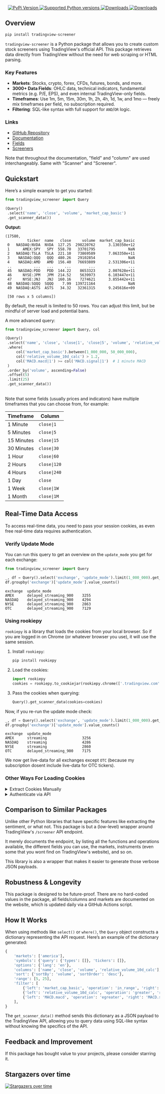 <div align="center">
    
  <a href="https://pypi.org/project/tradingview-screener">
    <img alt="PyPi Version"
         src="https://badge.fury.io/py/tradingview-screener.svg?icon=si%3Apython">
  </a>
  <a href="https://pypi.org/project/tradingview-screener">
    <img alt="Supported Python versions"
         src="https://img.shields.io/pypi/pyversions/tradingview-screener.svg?color=%2334D058">
  </a>
  <a href="https://pepy.tech/project/tradingview-screener">
    <img alt="Downloads"
         src="https://static.pepy.tech/badge/tradingview-screener">
  </a>
  <a href="https://pepy.tech/project/tradingview-screener">
    <img alt="Downloads"
         src="https://static.pepy.tech/badge/tradingview-screener/month">
  </a>
    
</div>


## Overview

```bash
pip install tradingview-screener
```

`tradingview-screener` is a Python package that allows you to create custom stock screeners using TradingView's official
API. This package retrieves data directly from TradingView without the need for web scraping or HTML parsing.


### Key Features

- **Markets**: Stocks, crypto, forex, CFDs, futures, bonds, and more.
- **3000+ Data Fields**: OHLC data, technical indicators, fundamental metrics (e.g. P/E, EPS), and even internal TradingView-only fields.
- **Timeframes**: Use 1m, 5m, 15m, 30m, 1h, 2h, 4h, 1d, 1w, and 1mo — freely mix timeframes per field, no subscription required.
- **Filtering**: SQL-like syntax with full support for `AND`/`OR` logic.


### Links

- [GitHub Repository](https://github.com/shner-elmo/TradingView-Screener)
- [Documentation](https://shner-elmo.github.io/TradingView-Screener/3.0.0/tradingview_screener.html)
- [Fields](https://shner-elmo.github.io/TradingView-Screener/fields/stocks.html)
- [Screeners](https://shner-elmo.github.io/TradingView-Screener/screeners/stocks/america.html)

Note that throughout the documentation, "field" and "column" are used interchangeably.
Same with "Scanner" and "Screener".

## Quickstart

Here’s a simple example to get you started:

```python
from tradingview_screener import Query

(Query()
 .select('name', 'close', 'volume', 'market_cap_basic')
 .get_scanner_data())
```

**Output:**

```
(17580,
          ticker  name   close     volume  market_cap_basic
 0   NASDAQ:NVDA  NVDA  127.25  298220762      3.130350e+12
 1      AMEX:SPY   SPY  558.70   33701795               NaN
 2   NASDAQ:TSLA  TSLA  221.10   73869589      7.063350e+11
 3    NASDAQ:QQQ   QQQ  480.26   29102854               NaN
 4    NASDAQ:AMD   AMD  156.40   76693809      2.531306e+11
 ..          ...   ...     ...        ...               ...
 45   NASDAQ:PDD   PDD  144.22    8653323      2.007628e+11
 46     NYSE:JPM   JPM  214.52    5639973      6.103447e+11
 47     NYSE:JNJ   JNJ  160.16    7274621      3.855442e+11
 48  NASDAQ:SQQQ  SQQQ    7.99  139721164               NaN
 49  NASDAQ:ASTS  ASTS   34.32   32361315      9.245616e+09
 
 [50 rows x 5 columns])
```

By default, the result is limited to 50 rows. You can adjust this limit, but be mindful of server load and potential
bans.

A more advanced query:

```python
from tradingview_screener import Query, col

(Query()
 .select('name', 'close', 'close|1', 'close|5', 'volume', 'relative_volume_10d_calc')
 .where(
     col('market_cap_basic').between(1_000_000, 50_000_000),
     col('relative_volume_10d_calc') > 1.2,
     col('MACD.macd|1') >= col('MACD.signal|1')  # 1 minute MACD
 )
 .order_by('volume', ascending=False)
 .offset(5)
 .limit(25)
 .get_scanner_data())
```

<br>
Note that some fields (usually prices and indicators) have multiple timeframes that you can choose from, for example:

| Timeframe | Column |
|---|---|
| 1 Minute | `close\|1` |
| 5 Minutes | `close\|5` |
| 15 Minutes | `close\|15` |
| 30 Minutes | `close\|30` |
| 1 Hour | `close\|60` |
| 2 Hours | `close\|120` |
| 4 Hours | `close\|240` |
| 1 Day | `close` |
| 1 Week | `close\|1W` |
| 1 Month | `close\|1M` |

## Real-Time Data Access

To access real-time data, you need to pass your session cookies, as even free real-time data requires authentication.

### Verify Update Mode

You can run this query to get an overview on the `update_mode` you get for each exchange:
```python
from tradingview_screener import Query

_, df = Query().select('exchange', 'update_mode').limit(1_000_000).get_scanner_data()
df.groupby('exchange')['update_mode'].value_counts()
```
```
exchange  update_mode          
AMEX      delayed_streaming_900    3255
NASDAQ    delayed_streaming_900    4294
NYSE      delayed_streaming_900    2863
OTC       delayed_streaming_900    7129
```

### Using rookiepy

`rookiepy` is a library that loads the cookies from your local browser.
So if you are logged in on Chrome (or whatever browser you use), it will use the same session.

1. Install `rookiepy`:

    ```bash
    pip install rookiepy
    ```

2. Load the cookies:

    ```python
    import rookiepy
    cookies = rookiepy.to_cookiejar(rookiepy.chrome(['.tradingview.com']))  # replace chrome() with your browser
    ```

3. Pass the cookies when querying:

    ```python
    Query().get_scanner_data(cookies=cookies)
    ```

Now, if you re-run the update mode check:

```python
_, df = Query().select('exchange', 'update_mode').limit(1_000_000).get_scanner_data(cookies=cookies)
df.groupby('exchange')['update_mode'].value_counts()
```
```
exchange  update_mode          
AMEX      streaming                3256
NASDAQ    streaming                4286
NYSE      streaming                2860
OTC       delayed_streaming_900    7175
```
We now get live-data for all exchanges except `OTC` (because my subscription dosent include live-data for OTC tickers).


### Other Ways For Loading Cookies

<details>
<summary>Extract Cookies Manually</summary>

1. Go to [TradingView](https://www.tradingview.com)
2. Open the developer tools (`Ctrl + Shift + I`)
3. Navigate to the `Application` tab.
4. Go to `Storage > Cookies > https://www.tradingview.com/`
5. Copy the value of `sessionid`
6. Pass it in your query:

    ```python
    cookies = {'sessionid': '<your-session-id>'}
    Query().get_scanner_data(cookies=cookies)
    ```

</details>


<details>
<summary>Authenticate via API</summary>

While it's possible to authenticate directly via API, TradingView has restrictions on login frequency, which may result
in CAPTCHA requests and account flagging (meaning this method won't work again until the cooldown expires and the CAPTCHA
is gone).  
If you wish to proceed, here’s how:

```python
from http.cookiejar import CookieJar

import requests
from tradingview_screener import Query


def authenticate(username: str, password: str) -> CookieJar:
    session = requests.Session()
    r = session.post(
       'https://www.tradingview.com/accounts/signin/', 
       headers={'User-Agent': 'Mozilla/5.0', 'Referer': 'https://www.tradingview.com'}, 
       data={'username': username, 'password': password, 'remember': 'on'}, 
       timeout=60,
    )
    r.raise_for_status()
    if r.json().get('error'):
        raise Exception(f'Failed to authenticate: \n{r.json()}')
    return session.cookies


cookies = authenticate('<your-username-or-email>', '<your-password>')
Query().get_scanner_data(cookies=cookies)
```

</details>

## Comparison to Similar Packages

Unlike other Python libraries that have specific features like extracting the sentiment, or what not.
This package is but a (low-level) wrapper around TradingView's `/screener` API endpoint.

It merely documents the endpoint, by listing all the functions and operations available, the different fields you can 
use, the markets, instruments (even some that you wont find on TradingView's website), and so on.

This library is also a wrapper that makes it easier to generate those verbose JSON payloads.


## Robustness & Longevity

This package is designed to be future-proof. There are no hard-coded values in the package, all fields/columns and markets are documented on the website, which is updated
daily via a GitHub Actions script.

## How It Works

When using methods like `select()` or `where()`, the `Query` object constructs a dictionary representing the API
request. Here’s an example of the dictionary generated:

```python
{
    'markets': ['america'],
    'symbols': {'query': {'types': []}, 'tickers': []},
    'options': {'lang': 'en'},
    'columns': ['name', 'close', 'volume', 'relative_volume_10d_calc'],
    'sort': {'sortBy': 'volume', 'sortOrder': 'desc'},
    'range': [5, 25],
    'filter': [
        {'left': 'market_cap_basic', 'operation': 'in_range', 'right': [1000000, 50000000]},
        {'left': 'relative_volume_10d_calc', 'operation': 'greater', 'right': 1.2},
        {'left': 'MACD.macd', 'operation': 'egreater', 'right': 'MACD.signal'},
    ],
}
```

The `get_scanner_data()` method sends this dictionary as a JSON payload to the TradingView API,
allowing you to query data using SQL-like syntax without knowing the specifics of the API.

## Feedback and Improvement

If this package has bought value to your projects, please consider starring it.


## Stargazers over time
[![Stargazers over time](https://starchart.cc/shner-elmo/TradingView-Screener.svg?variant=adaptive)](https://starchart.cc/shner-elmo/TradingView-Screener)
